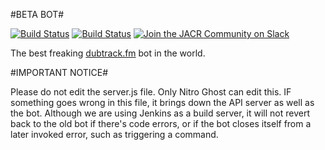 #BETA BOT#

[![Build Status](https://jenkins-nitroghost.rhcloud.com/buildStatus/icon?job=betabot-build)](https://jenkins-nitroghost.rhcloud.com/job/betabot-build)
[![Build Status](https://jenkins-nitroghost.rhcloud.com/buildStatus/icon?job=betabot-build)](https://jenkins-nitroghost.rhcloud.com/job/betabot-build/)
[![Join the JACR Community on Slack](https://betabot-nitroghost.rhcloud.com/badge.svg)](http://justachillroom.slack.com)

The best freaking [dubtrack.fm](https://dubtrack.fm) bot in the world.

#IMPORTANT NOTICE#

Please do not edit the server.js file. Only Nitro Ghost can edit this. IF something goes wrong in this file, it brings down the API server as well as the bot. Although we are using Jenkins as a build server, it will not revert back to the old bot if there's code errors, or if the bot closes itself from a later invoked error, such as triggering a command.